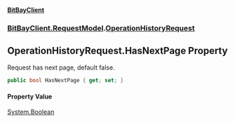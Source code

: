 #### [BitBayClient](./index.md 'index')
### [BitBayClient.RequestModel](./BitBayClient-RequestModel.md 'BitBayClient.RequestModel').[OperationHistoryRequest](./BitBayClient-RequestModel-OperationHistoryRequest.md 'BitBayClient.RequestModel.OperationHistoryRequest')
## OperationHistoryRequest.HasNextPage Property
Request has next page, default false.  
```csharp
public bool HasNextPage { get; set; }
```
#### Property Value
[System.Boolean](https://docs.microsoft.com/en-us/dotnet/api/System.Boolean 'System.Boolean')  
